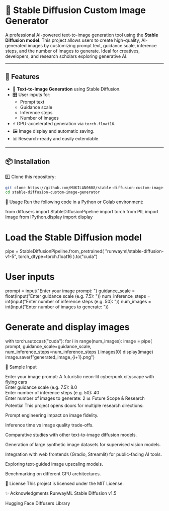 # 🎨 Stable Diffusion Custom Image Generator

A professional AI-powered text-to-image generation tool using the **Stable Diffusion model**. This project allows users to create high-quality, AI-generated images by customizing prompt text, guidance scale, inference steps, and the number of images to generate. Ideal for creatives, developers, and research scholars exploring generative AI.

---

## 📌 Features

- 📝 **Text-to-Image Generation** using Stable Diffusion.
- 🎛️ User inputs for:
  - Prompt text
  - Guidance scale
  - Inference steps
  - Number of images
- ⚡ GPU-accelerated generation via `torch.float16`.
- 🖼️ Image display and automatic saving.
- 📊 Research-ready and easily extendable.

---

## 📦 Installation

1️⃣ Clone this repository:

```bash
git clone https://github.com/MUKILAN0608/stable-diffusion-custom-image-generator.git
cd stable-diffusion-custom-image-generator
```
🚀 Usage
Run the following code in a Python or Colab environment:


from diffusers import StableDiffusionPipeline
import torch
from PIL import Image
from IPython.display import display

# Load the Stable Diffusion model
pipe = StableDiffusionPipeline.from_pretrained(
    "runwayml/stable-diffusion-v1-5",
    torch_dtype=torch.float16
).to("cuda")

# User inputs
prompt = input("Enter your image prompt: ")
guidance_scale = float(input("Enter guidance scale (e.g. 7.5): "))
num_inference_steps = int(input("Enter number of inference steps (e.g. 50): "))
num_images = int(input("Enter number of images to generate: "))

# Generate and display images
with torch.autocast("cuda"):
    for i in range(num_images):
        image = pipe(
            prompt, 
            guidance_scale=guidance_scale, 
            num_inference_steps=num_inference_steps
        ).images[0]
        display(image)
        image.save(f"generated_image_{i+1}.png")


📖 Sample Input

Enter your image prompt: A futuristic neon-lit cyberpunk cityscape with flying cars  
Enter guidance scale (e.g. 7.5): 8.0  
Enter number of inference steps (e.g. 50): 40  
Enter number of images to generate: 2
📊 Future Scope & Research Potential
This project opens doors for multiple research directions:

Prompt engineering impact on image fidelity.

Inference time vs image quality trade-offs.

Comparative studies with other text-to-image diffusion models.

Generation of large synthetic image datasets for supervised vision models.

Integration with web frontends (Gradio, Streamlit) for public-facing AI tools.

Exploring text-guided image upscaling models.

Benchmarking on different GPU architectures.

📑 License
This project is licensed under the MIT License.

✨ Acknowledgments
RunwayML Stable Diffusion v1.5

Hugging Face Diffusers Library
